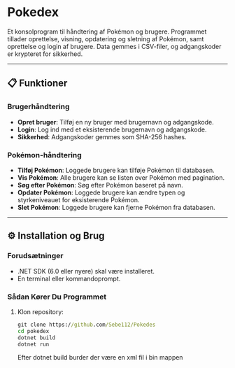 # Pokedex

Et konsolprogram til håndtering af Pokémon og brugere. Programmet tillader oprettelse, visning, opdatering og sletning af Pokémon, samt oprettelse og login af brugere. Data gemmes i CSV-filer, og adgangskoder er krypteret for sikkerhed.

---

## 📋 Funktioner

### Brugerhåndtering
- **Opret bruger**: Tilføj en ny bruger med brugernavn og adgangskode.
- **Login**: Log ind med et eksisterende brugernavn og adgangskode.
- **Sikkerhed**: Adgangskoder gemmes som SHA-256 hashes.

### Pokémon-håndtering
- **Tilføj Pokémon**: Loggede brugere kan tilføje Pokémon til databasen.
- **Vis Pokémon**: Alle brugere kan se listen over Pokémon med pagination.
- **Søg efter Pokémon**: Søg efter Pokémon baseret på navn.
- **Opdater Pokémon**: Loggede brugere kan ændre typen og styrkeniveauet for eksisterende Pokémon.
- **Slet Pokémon**: Loggede brugere kan fjerne Pokémon fra databasen.

---

## ⚙️ Installation og Brug

### Forudsætninger
- .NET SDK (6.0 eller nyere) skal være installeret.
- En terminal eller kommandoprompt.

### Sådan Kører Du Programmet
1. Klon repository:
   ```cmd
   git clone https://github.com/Sebe112/Pokedes
   cd pokedex
   dotnet build
   dotnet run
   ```
   Efter dotnet build burder der være en xml fil i bin mappen
